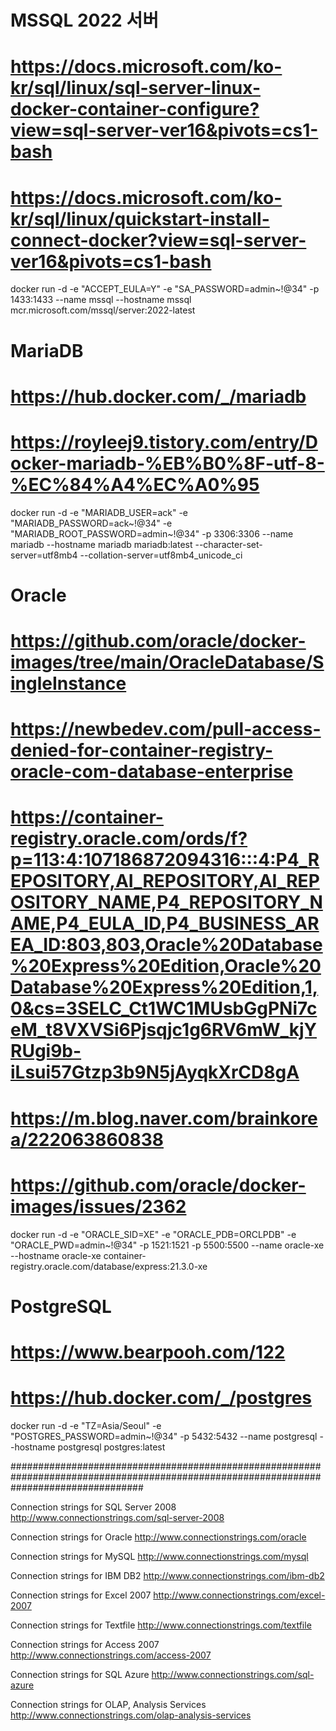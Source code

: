 ﻿# MSSQL 2022 서버
# https://docs.microsoft.com/ko-kr/sql/linux/sql-server-linux-docker-container-configure?view=sql-server-ver16&pivots=cs1-bash
# https://docs.microsoft.com/ko-kr/sql/linux/quickstart-install-connect-docker?view=sql-server-ver16&pivots=cs1-bash
docker run -d -e "ACCEPT_EULA=Y" -e "SA_PASSWORD=admin~!@34" -p 1433:1433 --name mssql --hostname mssql mcr.microsoft.com/mssql/server:2022-latest

# MariaDB
# https://hub.docker.com/_/mariadb
# https://royleej9.tistory.com/entry/Docker-mariadb-%EB%B0%8F-utf-8-%EC%84%A4%EC%A0%95
docker run -d -e "MARIADB_USER=ack" -e "MARIADB_PASSWORD=ack~!@34" -e "MARIADB_ROOT_PASSWORD=admin~!@34" -p 3306:3306 --name mariadb --hostname mariadb mariadb:latest --character-set-server=utf8mb4 --collation-server=utf8mb4_unicode_ci

# Oracle
# https://github.com/oracle/docker-images/tree/main/OracleDatabase/SingleInstance
# https://newbedev.com/pull-access-denied-for-container-registry-oracle-com-database-enterprise
# https://container-registry.oracle.com/ords/f?p=113:4:107186872094316:::4:P4_REPOSITORY,AI_REPOSITORY,AI_REPOSITORY_NAME,P4_REPOSITORY_NAME,P4_EULA_ID,P4_BUSINESS_AREA_ID:803,803,Oracle%20Database%20Express%20Edition,Oracle%20Database%20Express%20Edition,1,0&cs=3SELC_Ct1WC1MUsbGgPNi7ceM_t8VXVSi6Pjsqjc1g6RV6mW_kjYRUgi9b-iLsui57Gtzp3b9N5jAyqkXrCD8gA
# https://m.blog.naver.com/brainkorea/222063860838
# https://github.com/oracle/docker-images/issues/2362
docker run -d -e "ORACLE_SID=XE" -e "ORACLE_PDB=ORCLPDB" -e "ORACLE_PWD=admin~!@34" -p 1521:1521 -p 5500:5500 --name oracle-xe --hostname oracle-xe container-registry.oracle.com/database/express:21.3.0-xe

# PostgreSQL
# https://www.bearpooh.com/122
# https://hub.docker.com/_/postgres
docker run -d -e "TZ=Asia/Seoul" -e "POSTGRES_PASSWORD=admin~!@34" -p 5432:5432 --name postgresql --hostname postgresql postgres:latest

########################################################################################################################################

Connection strings for SQL Server 2008
http://www.connectionstrings.com/sql-server-2008

Connection strings for Oracle
http://www.connectionstrings.com/oracle

Connection strings for MySQL
http://www.connectionstrings.com/mysql

Connection strings for IBM DB2
http://www.connectionstrings.com/ibm-db2

Connection strings for Excel 2007
http://www.connectionstrings.com/excel-2007

Connection strings for Textfile
http://www.connectionstrings.com/textfile

Connection strings for Access 2007
http://www.connectionstrings.com/access-2007

Connection strings for SQL Azure
http://www.connectionstrings.com/sql-azure

Connection strings for OLAP, Analysis Services
http://www.connectionstrings.com/olap-analysis-services